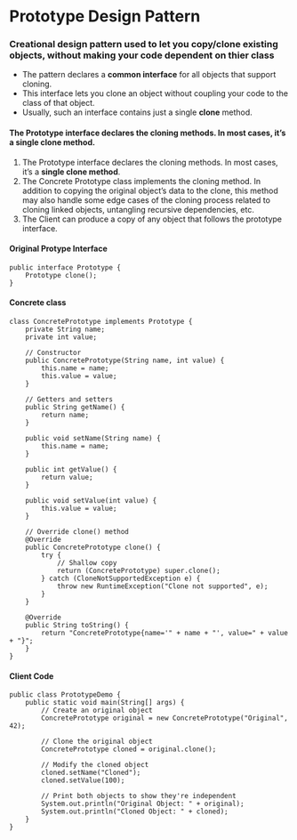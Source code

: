 # Prototype Design Pattern
### Creational design pattern used to let you copy/clone existing objects, without making your code dependent on thier class
- The pattern declares a **common interface** for all objects that support cloning.
- This interface lets you clone an object without coupling your code to the class of that object.
- Usually, such an interface contains just a single **clone** method.

#### The Prototype interface declares the cloning methods. In most cases, it’s a single clone method.
1. The Prototype interface declares the cloning methods. In most cases, it’s a **single clone method**.
2. The Concrete Prototype class implements the cloning method. In addition to copying the original object’s data to the clone, this method may also handle some edge cases of the cloning process related to cloning linked objects, untangling recursive dependencies, etc.
3. The Client can produce a copy of any object that follows the prototype interface.

#### Original Protype Interface

```
public interface Prototype {
    Prototype clone();
}
```
#### Concrete class
```
class ConcretePrototype implements Prototype {
    private String name;
    private int value;

    // Constructor
    public ConcretePrototype(String name, int value) {
        this.name = name;
        this.value = value;
    }

    // Getters and setters
    public String getName() {
        return name;
    }

    public void setName(String name) {
        this.name = name;
    }

    public int getValue() {
        return value;
    }

    public void setValue(int value) {
        this.value = value;
    }

    // Override clone() method
    @Override
    public ConcretePrototype clone() {
        try {
            // Shallow copy
            return (ConcretePrototype) super.clone();
        } catch (CloneNotSupportedException e) {
            throw new RuntimeException("Clone not supported", e);
        }
    }

    @Override
    public String toString() {
        return "ConcretePrototype{name='" + name + "', value=" + value + "}";
    }
}

```
#### Client Code
````
public class PrototypeDemo {
    public static void main(String[] args) {
        // Create an original object
        ConcretePrototype original = new ConcretePrototype("Original", 42);

        // Clone the original object
        ConcretePrototype cloned = original.clone();

        // Modify the cloned object
        cloned.setName("Cloned");
        cloned.setValue(100);

        // Print both objects to show they're independent
        System.out.println("Original Object: " + original);
        System.out.println("Cloned Object: " + cloned);
    }
}

````


